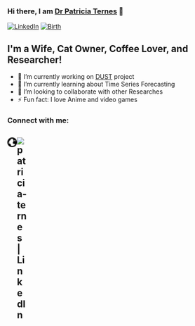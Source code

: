 ### Hi there, I am [Dr Patricia Ternes][personal-url] 👋

[![LinkedIn][linkedin-shield]][linkedin-url] [![Birth][birth-shield]][birth-url]

## I'm a Wife, Cat Owner, Coffee Lover, and Researcher!

- 🔭 I’m currently working on [DUST][dust-url] project
- 🌱 I’m currently learning about Time Series Forecasting
- 👯 I’m looking to collaborate with other Researches
- ⚡ Fun fact: I love Anime and video games

### Connect with me:


[<img align="left" alt="homepage" width="22px" src="https://raw.githubusercontent.com/iconic/open-iconic/master/svg/globe.svg" />][personal-url]
[<img align="left" alt="patricia-ternes | LinkedIn" width="22px" src="https://cdn.jsdelivr.net/npm/simple-icons@v3/icons/linkedin.svg"/>][linkedin-url]
<br/>
---



<!-- personal links -->
[personal-url]: https://patricia-ternes.github.io/
[linkedin-url]: https://linkedin.com/in/patricia-ternes/
[birth-url]: https://goo.gl/maps/PT8PHegHVqW9C4rJ6
<!-- professional links -->
[dust-url]: https://dust.leeds.ac.uk/
<!-- shields links -->
[linkedin-shield]: https://img.shields.io/badge/LinkkedIn-🔗-99F4FB?style=for-the-badge&logo=linkedin&logoColor=99F4FB
[birth-shield]: https://img.shields.io/badge/Place_of_Birth-BRAZIL-FBFE9A?style=for-the-badge&logo=googlemaps&logoColor=FBFE9A
<!-- logo links -->
[site-logo]: https://raw.githubusercontent.com/iconic/open-iconic/master/svg/globe.svg

